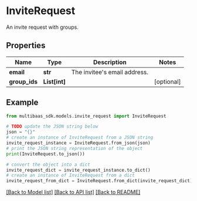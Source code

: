 # InviteRequest

An invite request with groups.

## Properties

Name | Type | Description | Notes
------------ | ------------- | ------------- | -------------
**email** | **str** | The invitee&#39;s email address. | 
**group_ids** | **List[int]** |  | [optional] 

## Example

```python
from multibaas_sdk.models.invite_request import InviteRequest

# TODO update the JSON string below
json = "{}"
# create an instance of InviteRequest from a JSON string
invite_request_instance = InviteRequest.from_json(json)
# print the JSON string representation of the object
print(InviteRequest.to_json())

# convert the object into a dict
invite_request_dict = invite_request_instance.to_dict()
# create an instance of InviteRequest from a dict
invite_request_from_dict = InviteRequest.from_dict(invite_request_dict)
```
[[Back to Model list]](../README.md#documentation-for-models) [[Back to API list]](../README.md#documentation-for-api-endpoints) [[Back to README]](../README.md)


